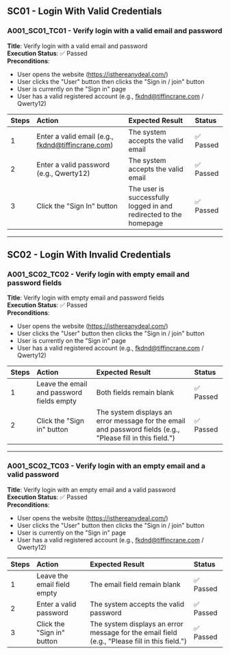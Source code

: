 ## SC01 - Login With Valid Credentials

### A001_SC01_TC01 - Verify login with a valid email and password
**Title**: Verify login with a valid email and password <br>
**Execution Status**: ✅ Passed <br>
**Preconditions**: 
- User opens the website (https://isthereanydeal.com/)
- User clicks the "User" button then clicks the "Sign in / join" button
- User is currently on the "Sign in" page
- User has a valid registered account (e.g., fkdnd@tiffincrane.com / Qwerty12)

| Steps | Action | Expected Result | Status |
| :--- | :--- | :--- |:--- |
| 1 | Enter a valid email (e.g., fkdnd@tiffincrane.com) | The system accepts the valid email | ✅ Passed |
| 2 | Enter a valid password (e.g., Qwerty12) | The system accepts the valid email | ✅ Passed |
| 3 | Click the "Sign In" button | The user is successfully logged in and redirected to the homepage | ✅ Passed |

---

## SC02 - Login With Invalid Credentials

### A001_SC02_TC02 - Verify login with empty email and password fields
**Title**: Verify login with empty email and password fields <br>
**Execution Status**: ✅ Passed <br>
**Preconditions**: 
- User opens the website (https://isthereanydeal.com/)
- User clicks the "User" button then clicks the "Sign in / join" button
- User is currently on the "Sign in" page
- User has a valid registered account (e.g., fkdnd@tiffincrane.com / Qwerty12)

| Steps | Action | Expected Result | Status |
| :--- | :--- | :--- |:--- |
| 1 | Leave the email and password fields empty | Both fields remain blank  | ✅ Passed |
| 2 | Click the "Sign in" button | The system displays an error message for the email and password fields (e.g., "Please fill in this field.") | ✅ Passed |

---

### A001_SC02_TC03 - Verify login with an empty email and a valid password
**Title**: Verify login with an empty email and a valid password <br>
**Execution Status**: ✅ Passed <br>
**Preconditions**: 
- User opens the website (https://isthereanydeal.com/)
- User clicks the "User" button then clicks the "Sign in / join" button
- User is currently on the "Sign in" page
- User has a valid registered account (e.g., fkdnd@tiffincrane.com / Qwerty12)

| Steps | Action | Expected Result | Status |
| :--- | :--- | :--- |:--- |
| 1 | Leave the email field empty | The email field remain blank  | ✅ Passed |
| 2 | Enter a valid password | The system accepts the valid password | ✅ Passed |
| 3 | Click the "Sign in" button | The system displays an error message for the email field (e.g., "Please fill in this field.") | ✅ Passed |



